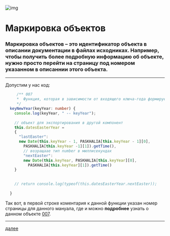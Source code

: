 ![img](https://3.bp.blogspot.com/-HDKF6GDcMD8/Xc6QlUbBDzI/AAAAAAAAElo/M3yn9nHMQ8ISeoisPgXeJOnqq9vKf1cNgCK4BGAYYCw/s400/apr.png
)

# **Маркировка объектов**

### Маркировка объектов – это идентификатор объекта в описании документации в файлах исходниках. Например, чтобы получить более подробную информацию об объекте, нужно просто перейти на страницу под номером указанном в описаннии этого объекта.

---

Допустим у нас код:

```ts
     /** 007
     *  Функция, которая в зависимости от входящего ключа-года формирует две даты Пасх и их читаемый вариант на RU.
     */
  keyNewYear(keyYear: number) {
    console.log(keyYear, " -- keyYear");
    
    // объект для экспортирования в другой компонент
    this.datesEasterYear =
    {
      "lastEaster":
      new Date(this.keyYear - 1, PASKHALIA[this.keyYear - 1][0],
        PASKHALIA[this.keyYear -1][1]).getTime(),
        // возращаае тип number в миллисекундах
        "nextEaster":
        new Date(this.keyYear, PASKHALIA[this.keyYear][0],
          PASKHALIA[this.keyYear][1]).getTime()
    }
    
    
    // return console.log(typeof(this.datesEasterYear.nextEaster));
    
  }

```

Так вот, в первой строке коментария к данной функции указан номер страницы для данного мануала, где и можно **подробнее** узнать о данном объекте [007](007.html).





---

[далее](001.html)
